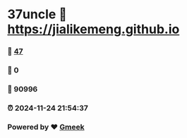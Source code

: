 # 37uncle :link: https://jialikemeng.github.io 
### :page_facing_up: [47](https://jialikemeng.github.io/tag.html) 
### :speech_balloon: 0 
### :hibiscus: 90996 
### :alarm_clock: 2024-11-24 21:54:37 
### Powered by :heart: [Gmeek](https://github.com/Meekdai/Gmeek)
